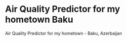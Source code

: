# Air Quality Predictor for my hometown Baku

Air Quality Predictor for my hometown - Baku, Azerbaijan
